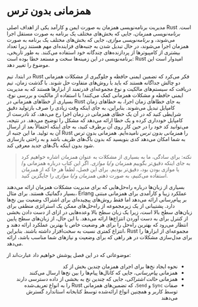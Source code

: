 # همزمانی بدون ترس

مدیریت برنامه‌نویسی همزمان به صورت ایمن و کارآمد یکی از اهداف اصلی Rust است. _برنامه‌نویسی همزمان_، جایی که بخش‌های مختلف یک برنامه به صورت مستقل اجرا می‌شوند، و _برنامه‌نویسی موازی_، جایی که بخش‌های مختلف یک برنامه به صورت همزمان اجرا می‌شوند، در حال تبدیل شدن به جنبه‌های فزاینده‌ای مهم هستند زیرا تعداد بیشتری از کامپیوترها از پردازنده‌های چندگانه خود استفاده می‌کنند. به طور تاریخی، برنامه‌نویسی در این زمینه‌ها سخت و مستعد خطا بوده است: Rust امیدوار است این موضوع را تغییر دهد.

در ابتدا، تیم Rust فکر می‌کرد که تضمین ایمنی حافظه و جلوگیری از مشکلات همزمانی دو چالش جداگانه هستند که باید با روش‌های متفاوت حل شوند. با گذشت زمان، تیم دریافت که سیستم‌های مالکیت و نوع مجموعه‌ای قدرتمند از ابزارها هستند که به مدیریت ایمنی حافظه _و_ مشکلات همزمانی کمک می‌کنند! با استفاده از مالکیت و بررسی نوع، بسیاری از خطاهای همزمانی در Rust به جای خطاهای زمان اجرا، به خطاهای زمان کامپایل تبدیل می‌شوند. بنابراین، به جای اینکه وقت زیادی را صرف بازتولید دقیق شرایطی کنید که در آن یک خطای همزمانی در زمان اجرا رخ می‌دهد، کد نادرست از کامپایل خودداری کرده و یک خطا ارائه می‌دهد که مشکل را توضیح می‌دهد. در نتیجه، می‌توانید کد خود را در حین کار روی آن برطرف کنید، به جای اینکه احتمالاً بعد از ارسال آن به تولید. ما این جنبه از Rust را _همزمانی بدون ترس_ نامیده‌ایم. همزمانی بدون ترس به شما امکان می‌دهد کدی بنویسید که بدون باگ‌های ظریف باشد و به راحتی بازسازی شود بدون اینکه باگ‌های جدید معرفی کند.

> نکته: برای سادگی، ما به بسیاری از مشکلات به عنوان _همزمان_ اشاره خواهیم کرد به جای اینکه دقیق‌تر بگوییم _همزمان و/یا موازی_. اگر این کتاب درباره همزمانی و/یا موازی بودن بود، دقیق‌تر بودیم. برای این فصل، لطفاً هر جا که از _همزمان_ استفاده می‌کنیم، به صورت ذهنی _همزمان و/یا موازی_ را جایگزین کنید.

بسیاری از زبان‌ها درباره راه‌حل‌هایی که برای مدیریت مشکلات همزمان ارائه می‌دهند بسیار دگماتیک هستند. برای مثال، Erlang عملکرد زیبا و کارآمدی برای همزمانی مبتنی بر پیام‌رسانی ارائه می‌دهد اما فقط روش‌های پیچیده‌ای برای اشتراک وضعیت بین نخ‌ها دارد. پشتیبانی از یک زیرمجموعه از راه‌حل‌های ممکن یک استراتژی منطقی برای زبان‌های سطح بالا است، زیرا یک زبان سطح بالا وعده‌هایی در ازای از دست دادن بخشی از کنترل برای به دست آوردن انتزاع‌ها ارائه می‌دهد. با این حال، از زبان‌های سطح پایین انتظار می‌رود که بهترین راه‌حل را برای هر وضعیت خاص با بهترین عملکرد ارائه دهند و انتزاع کمتری نسبت به سخت‌افزار داشته باشند. بنابراین، Rust مجموعه‌ای از ابزارها را برای مدل‌سازی مشکلات در هر راهی که برای وضعیت و نیازهای شما مناسب باشد، ارائه می‌دهد.

موضوعاتی که در این فصل پوشش خواهیم داد عبارت‌اند از:

<div dir="rtl">
    <ul>
        <li>نحوه ایجاد نخ‌ها برای اجرای همزمان چندین بخش از کد</li>
        <li>همزمانی <em>پیام‌رسانی</em>، جایی که کانال‌ها پیام‌ها را بین نخ‌ها ارسال می‌کنند</li>
        <li>همزمانی <em>حالت اشتراکی</em>، جایی که چندین نخ به بخشی از داده دسترسی دارند</li>
        <li>صفات <code>Sync</code> و <code>Send</code>، که تضمین‌های همزمانی Rust را به انواع تعریف‌شده توسط کاربر و همچنین انواع ارائه‌شده توسط کتابخانه استاندارد گسترش می‌دهند</li>
    </ul>
</div>
